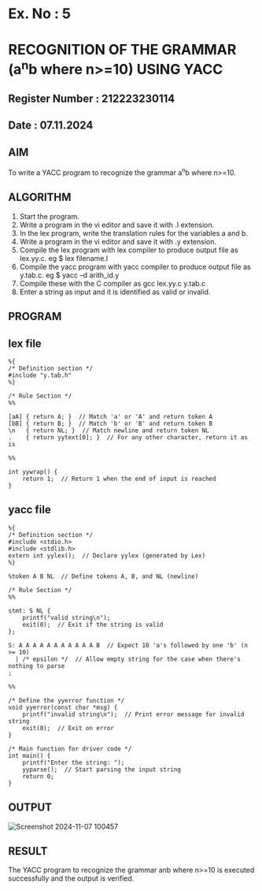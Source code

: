# Ex. No : 5	
# RECOGNITION OF THE GRAMMAR (a<sup>n</sup>b where n>=10) USING YACC
## Register Number : 212223230114
## Date : 07.11.2024

## AIM   
To write a YACC program to recognize the grammar a<sup>n</sup>b where n>=10.

## ALGORITHM
1.	Start the program.
2.	Write a program in the vi editor and save it with .l extension.
3.	In the lex program, write the translation rules for the variables a and b.
4.	Write a program in the vi editor and save it with .y extension.
5.	Compile the lex program with lex compiler to produce output file as lex.yy.c. eg $ lex filename.l
6.	Compile the yacc program with yacc compiler to produce output file as y.tab.c. eg $ yacc –d arith_id.y
7.	Compile these with the C compiler as gcc lex.yy.c y.tab.c
8.	Enter a string as input and it is identified as valid or invalid.
 
## PROGRAM
## lex file
```
%{
/* Definition section */
#include "y.tab.h"
%}

/* Rule Section */
%%

[aA] { return A; }  // Match 'a' or 'A' and return token A
[bB] { return B; }  // Match 'b' or 'B' and return token B
\n   { return NL; }  // Match newline and return token NL
.    { return yytext[0]; }  // For any other character, return it as is

%%

int yywrap() {
    return 1;  // Return 1 when the end of input is reached
}

```
## yacc file
```
%{
/* Definition section */
#include <stdio.h>
#include <stdlib.h>
extern int yylex();  // Declare yylex (generated by Lex)
%}

%token A B NL  // Define tokens A, B, and NL (newline)

/* Rule Section */
%%

stmt: S NL { 
    printf("valid string\n");
    exit(0);  // Exit if the string is valid
};

S: A A A A A A A A A A A B  // Expect 10 'a's followed by one 'b' (n >= 10)
  | /* epsilon */  // Allow empty string for the case when there's nothing to parse
;

%%

/* Define the yyerror function */
void yyerror(const char *msg) {
    printf("invalid string\n");  // Print error message for invalid string
    exit(0);  // Exit on error
}

/* Main function for driver code */
int main() {
    printf("Enter the string: ");
    yyparse();  // Start parsing the input string
    return 0;
}

```

## OUTPUT 
![Screenshot 2024-11-07 100457](https://github.com/user-attachments/assets/b076f829-2106-4904-a9e8-0a9984f1ddff)

## RESULT
The YACC program to recognize the grammar anb where n>=10 is executed successfully and the output is verified.

